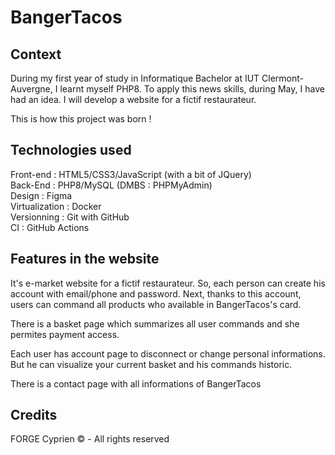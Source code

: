 # BangerTacos 

## Context

During my first year of study in Informatique Bachelor at IUT Clermont-Auvergne, I learnt myself PHP8. 
To apply this news skills, during May, I have had an idea. I will develop a website for a fictif restaurateur. 

This is how this project was born !

## Technologies used

Front-end : HTML5/CSS3/JavaScript (with a bit of JQuery)  
Back-End : PHP8/MySQL (DMBS : PHPMyAdmin)  
Design : Figma  
Virtualization : Docker  
Versionning : Git with GitHub  
CI : GitHub Actions

## Features in the website 

It's e-market website for a fictif restaurateur.
So, each person can create his account with email/phone and password. Next, thanks to
this account, users can command all products who available in BangerTacos's card.

There is a basket page which summarizes all user commands and she permites payment access.

Each user has account page to disconnect or change personal informations. But he can visualize
your current basket and his commands historic. 

There is a contact page with all informations of BangerTacos

## Credits 

FORGE Cyprien
© - All rights reserved

